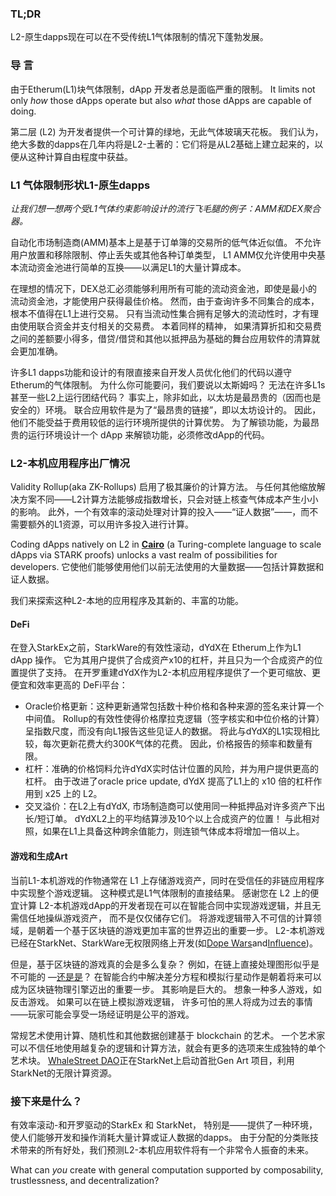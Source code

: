 ### TL;DR

L2-原生dapps现在可以在不受传统L1气体限制的情况下蓬勃发展。

### 导 言

由于Etherum(L1)块气体限制，dApp 开发者总是面临严重的限制。 It limits not only *how* those dApps operate but also *what* those dApps are capable of doing.

第二层 (L2) 为开发者提供一个可计算的绿地，无此气体玻璃天花板。 我们认为，绝大多数的dapps在几年内将是L2-土著的：它们将是从L2基础上建立起来的，以便从这种计算自由程度中获益。

### L1 气体限制形状L1-原生dapps

*让我们想一想两个受L1气体约束影响设计的流行飞毛腿的例子：AMM和DEX聚合器。*

自动化市场制造商(AMM)基本上是基于订单簿的交易所的低气体近似值。 不允许用户放置和移除限制、停止丢失或其他各种订单类型， L1 AMM仅允许使用中央基本流动资金池进行简单的互换——以满足L1的大量计算成本。

在理想的情况下，DEX总汇必须能够利用所有可能的流动资金池，即使是最小的流动资金池，才能使用户获得最佳价格。 然而，由于查询许多不同集合的成本，根本不值得在L1上进行交易。 只有当流动性集合拥有足够大的流动性时，才有理由使用联合资金并支付相关的交易费。 本着同样的精神， 如果清算折扣和交易费之间的差额要小得多，借贷/借贷和其他以抵押品为基础的舞台应用软件的清算就会更加准确。

许多L1 dapps功能和设计的有限直接来自开发人员优化他们的代码以遵守Etherum的气体限制。 为什么你可能要问，我们要说以太斯姆吗？ 无法在许多L1s甚至一些L2上运行团结代码？ 事实上，除非如此，以太坊是最昂贵的（因而也是安全的）环境。 联合应用软件是为了“最昂贵的链接”，即以太坊设计的。 因此，他们不能受益于费用较低的运行环境所提供的计算优势。 为了解锁功能，为最昂贵的运行环境设计一个 dApp 来解锁功能，必须修改dApp的代码。

### L2-本机应用程序出厂情况

Validity Rollup(aka ZK-Rollups) 启用了极其廉价的计算方法。 与任何其他缩放解决方案不同——L2计算方法能够成指数增长，只会对链上核查气体成本产生小小的影响。 此外，一个有效率的滚动处理对计算的投入——“证人数据”——，而不需要额外的L1资源，可以用许多投入进行计算。

Coding dApps natively on L2 in **[Cairo](https://www.cairo-lang.org/)** (a Turing-complete language to scale dApps via STARK proofs) unlocks a vast realm of possibilities for developers. 它使他们能够使用他们以前无法使用的大量数据——包括计算数据和证人数据。

我们来探索这种L2-本地的应用程序及其新的、丰富的功能。

#### DeFi

在登入StarkEx之前，StarkWare的有效性滚动，dYdX在 Etherum上作为L1 dApp 操作。 它为其用户提供了合成资产x10的杠杆，并且只为一个合成资产的位置提供了支持。 在开罗重建dYdX作为L2-本机应用程序提供了一个更可缩放、更便宜和效率更高的 DeFi平台：

* Oracle价格更新：这种更新通常包括数十种价格和各种来源的签名来计算一个中间值。 Rollup的有效性使得价格摩拉克逻辑（签字核实和中位价格的计算）呈指数尺度，而没有向L1报告这些见证人的数据。 将此与dYdX的L1实现相比较，每次更新花费大约300K气体的花费。 因此，价格报告的频率和数量有限。
* 杠杆：准确的价格饲料允许dYdX实时估计位置的风险，并为用户提供更高的杠杆。 由于改进了oracle price update, dYdX 提高了L1上的 x10 倍的杠杆作用到 x25 上的 L2。
* 交叉溢价：在L2上有dYdX, 市场制造商可以使用同一种抵押品对许多资产下出长/短订单。 dYdXL2上的平均结算涉及10个以上合成资产的位置！ 与此相对照，如果在L1上具备这种跨余值能力，则连锁气体成本将增加一倍以上。

#### 游戏和生成Art

当前L1-本机游戏的作物通常在 L1 上存储游戏资产，同时在受信任的非链应用程序中实现整个游戏逻辑。 这种模式是L1气体限制的直接结果。 感谢您在 L2 上的便宜计算 L2-本机游戏dApp的开发者现在可以在智能合同中实现游戏逻辑，并且无需信任地操纵游戏资产， 而不是仅仅储存它们。 将游戏逻辑带入不可信的计算领域，是朝着一个基于区块链的游戏更加丰富的世界迈出的重要一步。 L2-本机游戏已经在StarkNet、StarkWare无权限网络上开发(如[Dope Wars](https://github.com/dopedao/RYO)and[Influence](https://medium.com/influenceth/influence-to-launch-on-starknet-afd3c26ea25a))。

但是，基于区块链的游戏真的会是多么复杂？ 例如，在链上直接处理图形似乎是不可能的 —[还是是](https://twitter.com/guiltygyoza/status/1449637155001798657)？ 在智能合约中解决差分方程和模拟行星动作是朝着将来可以成为区块链物理引擎迈出的重要一步。 其影响是巨大的。 想象一种多人游戏，如反击游戏。 如果可以在链上模拟游戏逻辑， 许多可怕的黑人将成为过去的事情——玩家可能会享受一场经证明是公平的游戏。

常规艺术使用计算、随机性和其他数据创建基于 blockchain 的艺术。 一个艺术家可以不信任地使用越复杂的逻辑和计算方法，就会有更多的选项来生成独特的单个艺术块。 [WhaleStreet DAO](https://blog.whalestreet.xyz/whalestreet-dao-to-launch-gen-art-ecosystem-on-ethereum-with-starknet/)正在StarkNet上启动首批Gen Art 项目，利用StarkNet的无限计算资源。

### 接下来是什么？

有效率滚动-和开罗驱动的StarkEx 和 StarkNet， 特别是——提供了一种环境，使人们能够开发和操作消耗大量计算或证人数据的dapps。 由于分配的分类账技术带来的所有好处，我们预测L2-本机应用软件将有一个非常令人振奋的未来。

What can *you* create with general computation supported by composability, trustlessness, and decentralization?